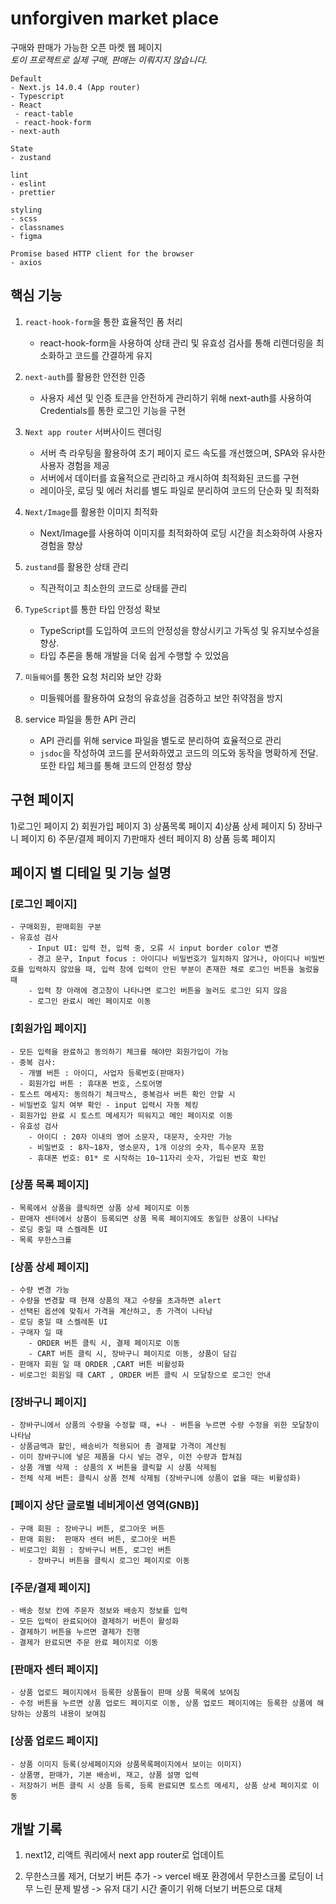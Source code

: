 # unforgiven market place

구매와 판매가 가능한 오픈 마켓 웹 페이지
<br/>
_토이 프로젝트로 실제 구매, 판매는 이뤄지지 않습니다._

```
Default
- Next.js 14.0.4 (App router)
- Typescript
- React
 - react-table
 - react-hook-form
- next-auth

State
- zustand

lint
- eslint
- prettier

styling
- scss
- classnames
- figma

Promise based HTTP client for the browser
- axios
```

## 핵심 기능

1.  `react-hook-form`을 통한 효율적인 폼 처리
    - react-hook-form을 사용하여 상태 관리 및 유효성 검사를 통해 리렌더링을 최소화하고 코드를 간결하게 유지
2.  `next-auth`를 활용한 안전한 인증
    - 사용자 세션 및 인증 토큰을 안전하게 관리하기 위해 next-auth를 사용하여 Credentials를 통한 로그인 기능을 구현
3.  `Next app router` 서버사이드 렌더링

    - 서버 측 라우팅을 활용하여 초기 페이지 로드 속도를 개선했으며, SPA와 유사한 사용자 경험을 제공
    - 서버에서 데이터를 효율적으로 관리하고 캐시하여 최적화된 코드를 구현
    - 레이아웃, 로딩 및 에러 처리를 별도 파일로 분리하여 코드의 단순화 및 최적화

4.  `Next/Image`를 활용한 이미지 최적화

    - Next/Image를 사용하여 이미지를 최적화하여 로딩 시간을 최소화하여 사용자 경험을 향상

5.  `zustand`를 활용한 상태 관리

    - 직관적이고 최소한의 코드로 상태를 관리

6.  `TypeScript`를 통한 타입 안정성 확보

    - TypeScript를 도입하여 코드의 안정성을 향상시키고 가독성 및 유지보수성을 향상.
    - 타입 추론을 통해 개발을 더욱 쉽게 수행할 수 있었음

7.  `미들웨어`를 통한 요청 처리와 보안 강화

    - 미들웨어를 활용하여 요청의 유효성을 검증하고 보안 취약점을 방지

8.  service 파일을 통한 API 관리

    - API 관리를 위해 service 파일을 별도로 분리하여 효율적으로 관리
    - `jsdoc`을 작성하여 코드를 문서화하였고 코드의 의도와 동작을 명확하게 전달. 또한 타입 체크를 통해 코드의 안정성 향상

## **구현 페이지**

1)로그인 페이지 2) 회원가입 페이지 3) 상품목록 페이지 4)상품 상세 페이지 5) 장바구니 페이지 6) 주문/결제 페이지 7)판매자 센터 페이지 8) 상품 등록 페이지

## 페이지 별 디테일 및 기능 설명

### [로그인 페이지]

    - 구매회원, 판매회원 구분
    - 유효성 검사
        - Input UI: 입력 전, 입력 중, 오류 시 input border color 변경
        - 경고 문구, Input focus : 아이디나 비밀번호가 일치하지 않거나, 아이디나 비밀번호를 입력하지 않았을 때, 입력 창에 입력이 안된 부분이 존재한 채로 로그인 버튼을 눌렀을 때
        - 입력 창 아래에 경고창이 나타나면 로그인 버튼을 눌러도 로그인 되지 않음
        - 로그인 완료시 메인 페이지로 이동

### [회원가입 페이지]

    - 모든 입력을 완료하고 동의하기 체크를 해야만 회원가입이 가능
    - 중복 검사:
      - 개별 버튼 : 아이디, 사업자 등록번호(판매자)
      - 회원가입 버튼 : 휴대폰 번호, 스토어명
    - 토스트 메세지: 동의하기 체크박스, 중복검사 버튼 확인 안할 시
    - 비밀번호 일치 여부 확인 - input 입력시 자동 체킹
    - 회원가입 완료 시 토스트 메세지가 띄워지고 메인 페이지로 이동
    - 유효성 검사
        - 아이디 : 20자 이내의 영어 소문자, 대문자, 숫자만 가능
        - 비밀번호 : 8자~18자, 영소문자, 1개 이상의 숫자, 특수문자 포함
        - 휴대폰 번호: 01* 로 시작하는 10~11자리 숫자, 가입된 번호 확인

### [상품 목록 페이지]

    - 목록에서 상품을 클릭하면 상품 상세 페이지로 이동
    - 판매자 센터에서 상품이 등록되면 상품 목록 페이지에도 동일한 상품이 나타남
    - 로딩 중일 때 스켈레톤 UI
    - 목록 무한스크롤

### [상품 상세 페이지]

    - 수량 변경 가능
    - 수량을 변경할 때 현재 상품의 재고 수량을 초과하면 alert
    - 선택된 옵션에 맞춰서 가격을 계산하고, 총 가격이 나타남
    - 로딩 중일 때 스켈레톤 UI
    - 구매자 일 때
        - ORDER 버튼 클릭 시, 결제 페이지로 이동
        - CART 버튼 클릭 시, 장바구니 페이지로 이동, 상품이 담김
    - 판매자 회원 일 때 ORDER ,CART 버튼 비활성화
    - 비로그인 회원일 때 CART , ORDER 버튼 클릭 시 모달창으로 로그인 안내

### [장바구니 페이지]

    - 장바구니에서 상품의 수량을 수정할 때, +나 - 버튼을 누르면 수량 수정을 위한 모달창이 나타남
    - 상품금액과 할인, 배송비가 적용되어 총 결제할 가격이 계산됨
    - 이미 장바구니에 넣은 제품을 다시 넣는 경우, 이전 수량과 합쳐짐
    - 상품 개별 삭제 : 상품의 X 버튼을 클릭할 시 상품 삭제됨
    - 전체 삭제 버튼: 클릭시 상품 전체 삭제됨 (장바구니에 상품이 없을 때는 비활성화)

### [페이지 상단 글로벌 네비게이션 영역(GNB)]

    - 구매 회원 : 장바구니 버튼, 로그아웃 버튼
    - 판매 회원:  판매자 센터 버튼, 로그아웃 버튼
    - 비로그인 회원 : 장바구니 버튼, 로그인 버튼
        - 장바구니 버튼을 클릭시 로그인 페이지로 이동

### [주문/결제 페이지]

    - 배송 정보 칸에 주문자 정보와 배송지 정보를 입력
    - 모든 입력이 완료되어야 결제하기 버튼이 활성화
    - 결제하기 버튼을 누르면 결제가 진행
    - 결제가 완료되면 주문 완료 페이지로 이동

### [판매자 센터 페이지]

    - 상품 업로드 페이지에서 등록한 상품들이 판매 상품 목록에 보여짐
    - 수정 버튼을 누르면 상품 업로드 페이지로 이동, 상품 업로드 페이지에는 등록한 상품에 해당하는 상품의 내용이 보여짐

### [상품 업로드 페이지]

    - 상품 이미지 등록(상세페이지와 상품목록페이지에서 보이는 이미지)
    - 상품명, 판매가, 기본 배송비, 재고, 상품 설명 입력
    - 저장하기 버튼 클릭 시 상품 등록, 등록 완료되면 토스트 메세지, 상품 상세 페이지로 이동

## 개발 기록

1. next12, 리액트 쿼리에서 next app router로 업데이트

2. 무한스크롤 제거, 더보기 버튼 추가
   -> vercel 배포 환경에서 무한스크롤 로딩이 너무 느린 문제 발생
   -> 유저 대기 시간 줄이기 위해 더보기 버튼으로 대체
